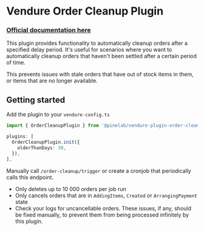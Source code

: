 # Vendure Order Cleanup Plugin

### [Official documentation here](https://pinelab-plugins.com/plugin/vendure-plugin-order-cleanup)

This plugin provides functionality to automatically cleanup orders after a specified delay period. It's useful for scenarios where you want to automatically cleanup orders that haven't been settled after a certain period of time.

This prevents issues with stale orders that have out of stock items in them, or items that are no longer available.

## Getting started

Add the plugin to your `vendure-config.ts`

```ts
import { OrderCleanupPlugin } from '@pinelab/vendure-plugin-order-cleanup';

plugins: [
  OrderCleanupPlugin.init({
    olderThanDays: 30,
  }),
],
```

Manually call `/order-cleanup/trigger` or create a cronjob that periodically calls this endpoint.

- Only deletes up to 10 000 orders per job run
- Only cancels orders that are in `AddingItems`, `Created` or `ArrangingPayment` state
- Check your logs for uncancellable orders. These issues, if any, should be fixed manually, to prevent them from being processed infinitely by this plugin.
